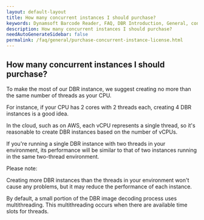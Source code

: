 ```yaml
---
layout: default-layout
title: How many concurrent instances I should purchase?
keywords: Dynamsoft Barcode Reader, FAQ, DBR Introduction, General, concurrent, instance, license.
description: How many concurrent instances I should purchase?
needAutoGenerateSidebar: false
permalink: /faq/general/purchase-concurrent-instance-license.html
---
```


## How many concurrent instances I should purchase?
To make the most of our DBR instance, we suggest creating no more than the same number of threads as your CPU.

For instance, if your CPU has 2 cores with 2 threads each, creating 4 DBR instances is a good idea.

In the cloud, such as on AWS, each vCPU represents a single thread, so it's reasonable to create DBR instances based on the number of vCPUs.

If you're running a single DBR instance with two threads in your environment, its performance will be similar to that of two instances running in the same two-thread environment.

Please note:

Creating more DBR instances than the threads in your environment won't cause any problems, but it may reduce the performance of each instance.

By default, a small portion of the DBR image decoding process uses multithreading. This multithreading occurs when there are available time slots for threads.